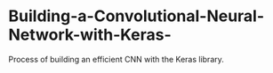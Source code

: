 # Building-a-Convolutional-Neural-Network-with-Keras-
Process of building an efficient CNN with the Keras library.
